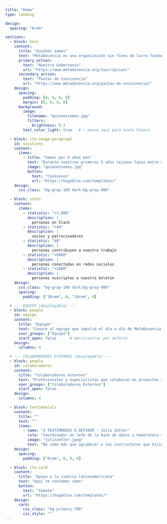 ```yaml
---
title: "Home"
type: landing

design:
  spacing: "6rem"

sections:
  - block: hero
    content:
      title: "Quiénes somos"
      text: "MetaDocencia es una organización sin fines de lucro fundada en 2020. Nuestra comunidad construye capacidades científicas locales para transformar la ciencia global. Hacemos crecer la ciencia en red, desde América Latina hacia el mundo."
      primary_action:
        text: "Nuestra Gobernanza"
        url: "https://www.metadocencia.org/suscripcion/"
      secondary_action:
        text: "Pautas de Convivencia"
        url: "https://www.metadocencia.org/pautas-de-convivencia/"
    design:
      spacing:
        padding: [0, 0, 0, 0]
        margin: [0, 0, 0, 0]
      background:
        image:
          filename: "quienessomos.jpg"
          filters:
            brightness: 0.3
        text_color_light: true   # ← mueve aquí para texto blanco

  - block: cta-image-paragraph
    id: solutions
    content:
      items:
        - title: "Vamos por 5 años más"
          text: "Durante nuestros primeros 5 años tejimos lazos entre más de 2,000 profesionales de ciencia y técnica. Lo hicimos trabajando en equipo, de manera colectiva y colaborando con más de 40 comunidades. Gracias por estos primeros 5 años de aprendizaje, colaboración y crecimiento. ¡Vamos por 5 años más!"
          image: "quienessomos.jpg"
          button:
            text: "Conócenos"
            url: "https://hugoblox.com/templates/"
    design:
      css_class: "bg-gray-100 dark:bg-gray-900"

  - block: stats
    content:
      items:
        - statistic: "+1,000"
          description: |
            personas en Slack
        - statistic: "+40"
          description: |
            socios y patrocinadores
        - statistic: "88"
          description: |
            personas contribuyen a nuestro trabajo
        - statistic: "+6000"
          description: |
            personas conectadas en redes sociales
        - statistic: "+2600"
          description: |
            personas suscriptas a nuestro boletín
    design:
      css_class: "bg-gray-100 dark:bg-gray-900"
      spacing:
        padding: ["10rem", 0, "10rem", 0]

  # --- EQUIPO (desplegable) ---
  - block: people
    id: equipo
    content:
      title: "Equipo"
      text: "Conoce al equipo que impulsa el día a día de MetaDocencia."
      user_groups: ["Equipo"]
      start_open: false      # abrir/cerrar por defecto
    design:
      columns: 4

  # --- COLABORADORES EXTERNOS (desplegable) ---
  - block: people
    id: colaboradores
    content:
      title: "Colaboradores externos"
      text: "Profesionales y especialistas que colaboran en proyectos y cursos."
      user_groups: ["Colaboradores Externos"]
      start_open: false
    design:
      columns: 4

  - block: testimonials
    content:
      title: ""
      text: ""
      items:
        - name: "3 TESTIMONIOS A DEFINIR - Julio Zetter"
          role: "Coordinador en Jefe de la base de datos y hemeroteca virtual SciELO México"
          image: "juliozetter.jpeg"
          text: "No cabe más que agradecer a los instructores que hicieron posible este curso, que sin duda es la semilla de grandes frutos. Gracias por tanto MetaDocencia"
    design:
      spacing:
        padding: ["6rem", 0, 0, 0]

  - block: cta-card
    content:
      title: "Apoya a la ciencia latinoamericana"
      text: "Aquí te contamos cómo"
      button:
        text: "Súmate"
        url: "https://hugoblox.com/templates/"
    design:
      card:
        css_class: "bg-primary-700"
        css_style: ""
---
```

